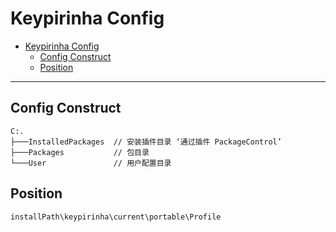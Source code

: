 # Keypirinha Config

- [Keypirinha Config](#keypirinha-config)
  - [Config Construct](#config-construct)
  - [Position](#position)

---

## Config Construct

```terminal
C:.
├───InstalledPackages  // 安装插件目录 ‘通过插件 PackageControl’
├───Packages           // 包目录
└───User               // 用户配置目录
```

## Position

```terminal
installPath\keypirinha\current\portable\Profile
```
